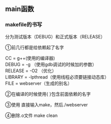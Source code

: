 ## main函数
### makefile的书写

分为测试版本（DEBUG）和正式版本（RELEASE）</br>

①前几行都是给依赖起了名字</br>

CC = g++(使用的编译器)</br>
DEBUG = -g （使用gdb调试的时候加的参数）</br>
RELEASE = -O2 （优化）</br>
LIBRARY = -lpthread（使用线程必须要链接动态库）</br>
FILE = webserver（生成的别名）</br>


②在编译的时候使用{ }包含前面依赖的名字</br>

③使用
直接输入make，然后./webserver

④删除.o文件
make clean




